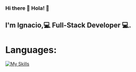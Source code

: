 ### Hi there 👋 Hola! 👋

## I'm Ignacio,💻 Full-Stack Developer 💻.

# Languages:

[![My Skills](https://skills.thijs.gg/icons?i=js,html,css,py)](https://skills.thijs.gg)

<!--
**nacho503/nacho503** is a ✨ _special_ ✨ repository because its `README.md` (this file) appears on your GitHub profile.

Here are some ideas to get you started:

- 🔭 I’m currently working on ...
- 🌱 I’m currently learning ...
- 👯 I’m looking to collaborate on ...
- 🤔 I’m looking for help with ...
- 💬 Ask me about ...
- 📫 How to reach me: ...
- 😄 Pronouns: ...
- ⚡ Fun fact: ...
-->
